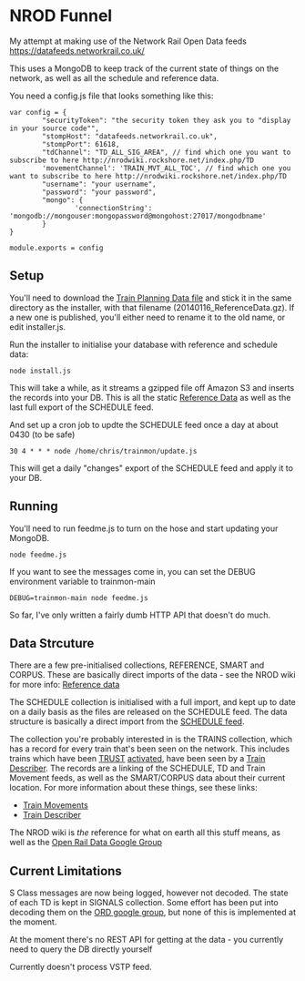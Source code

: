 NROD Funnel
===========

My attempt at making use of the Network Rail Open Data feeds https://datafeeds.networkrail.co.uk/

This uses a MongoDB to keep track of the current state of things on the network, as well as all the schedule and reference data.

You need a config.js file that looks something like this:

	var config = {
	        "securityToken": "the security token they ask you to "display in your source code"",
	        "stompHost": "datafeeds.networkrail.co.uk",
	        "stompPort": 61618,
	        "tdChannel": "TD_ALL_SIG_AREA", // find which one you want to subscribe to here http://nrodwiki.rockshore.net/index.php/TD
	        'movementChannel': 'TRAIN_MVT_ALL_TOC', // find which one you want to subscribe to here http://nrodwiki.rockshore.net/index.php/TD
	        "username": "your username",
	        "password": "your password",
	        "mongo": {
	                'connectionString': 'mongodb://mongouser:mongopassword@mongohost:27017/mongodbname'
	        }
	}

	module.exports = config

Setup 
-----

You'll need to download the [Train Planning Data file](http://nrodwiki.rockshore.net/images/1/14/20140116_ReferenceData.gz) and stick it 
in the same directory as the installer, with that filename (20140116_ReferenceData.gz).  If a new one is published, you'll either need 
to rename it to the old name, or edit installer.js.

Run the installer to initialise your database with reference and schedule data:

	node install.js

This will take a while, as it streams a gzipped file off Amazon S3 and inserts the records into your DB.  This is all the static 
[Reference Data](http://nrodwiki.rockshore.net/index.php/Reference_data) as well as the last full export of the SCHEDULE feed.

And set up a cron job to updte the SCHEDULE feed once a day at about 0430 (to be safe)

	30 4 * * * node /home/chris/trainmon/update.js

This will get a daily "changes" export of the SCHEDULE feed and apply it to your DB. 

Running
-------

You'll need to run feedme.js to turn on the hose and start updating your MongoDB.

	node feedme.js

If you want to see the messages come in, you can set the DEBUG environment variable to trainmon-main

	DEBUG=trainmon-main node feedme.js

So far, I've only written a fairly dumb HTTP API that doesn't do much.  

Data Strcuture
--------------

There are a few pre-initialised collections, REFERENCE, SMART and CORPUS.  These are basically direct imports of the data - see the NROD 
wiki for more info: [Reference data](http://nrodwiki.rockshore.net/index.php/Reference_data)

The SCHEDULE collection is initialised with a full import, and kept up to date on a daily basis as the files are released on the 
SCHEDULE feed.  The data structure is basically a direct import from the [SCHEDULE 
feed](http://nrodwiki.rockshore.net/index.php/SCHEDULE).

The collection you're probably interested in is the TRAINS collection, which has a record for every train that's been seen on the 
network. This includes trains which have been [TRUST](http://en.wikipedia.org/wiki/TRUST) [activated](http://nrodwiki.rockshore.net/index.php/Train_Activation), have been 
seen by a [Train Describer](http://nrodwiki.rockshore.net/index.php/TD).  The records are a linking of the SCHEDULE, TD and Train 
Movement feeds, as well as the SMART/CORPUS data about their current location.  For more information about these things, see these links:

* [Train Movements](http://nrodwiki.rockshore.net/index.php/Train_Movements)
* [Train Describer](http://nrodwiki.rockshore.net/index.php/TD)

The NROD wiki is *the* reference for what on earth all this stuff means, as well as the [Open Rail Data Google Group](https://groups.google.com/forum/#!topic/openraildata-talk)

Current Limitations
-------------------

S Class messages are now being logged, however not decoded.  The state of each TD is kept in SIGNALS collection.  Some effort has been put into decoding them on the 
[ORD google group](https://groups.google.com/forum/#!topic/openraildata-talk/Y1_5Bu6sb1w), but none of this is implemented at the moment. 

At the moment there's no REST API for getting at the data - you currently need to query the DB directly yourself

Currently doesn't process VSTP feed.  
